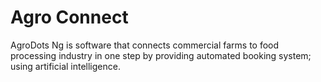 # Agro Connect
AgroDots Ng is software that connects commercial farms to food processing industry in one step by providing automated booking system; using artificial intelligence.
